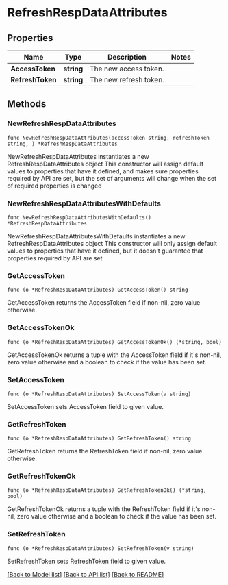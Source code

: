 # RefreshRespDataAttributes

## Properties

Name | Type | Description | Notes
------------ | ------------- | ------------- | -------------
**AccessToken** | **string** | The new access token. | 
**RefreshToken** | **string** | The new refresh token. | 

## Methods

### NewRefreshRespDataAttributes

`func NewRefreshRespDataAttributes(accessToken string, refreshToken string, ) *RefreshRespDataAttributes`

NewRefreshRespDataAttributes instantiates a new RefreshRespDataAttributes object
This constructor will assign default values to properties that have it defined,
and makes sure properties required by API are set, but the set of arguments
will change when the set of required properties is changed

### NewRefreshRespDataAttributesWithDefaults

`func NewRefreshRespDataAttributesWithDefaults() *RefreshRespDataAttributes`

NewRefreshRespDataAttributesWithDefaults instantiates a new RefreshRespDataAttributes object
This constructor will only assign default values to properties that have it defined,
but it doesn't guarantee that properties required by API are set

### GetAccessToken

`func (o *RefreshRespDataAttributes) GetAccessToken() string`

GetAccessToken returns the AccessToken field if non-nil, zero value otherwise.

### GetAccessTokenOk

`func (o *RefreshRespDataAttributes) GetAccessTokenOk() (*string, bool)`

GetAccessTokenOk returns a tuple with the AccessToken field if it's non-nil, zero value otherwise
and a boolean to check if the value has been set.

### SetAccessToken

`func (o *RefreshRespDataAttributes) SetAccessToken(v string)`

SetAccessToken sets AccessToken field to given value.


### GetRefreshToken

`func (o *RefreshRespDataAttributes) GetRefreshToken() string`

GetRefreshToken returns the RefreshToken field if non-nil, zero value otherwise.

### GetRefreshTokenOk

`func (o *RefreshRespDataAttributes) GetRefreshTokenOk() (*string, bool)`

GetRefreshTokenOk returns a tuple with the RefreshToken field if it's non-nil, zero value otherwise
and a boolean to check if the value has been set.

### SetRefreshToken

`func (o *RefreshRespDataAttributes) SetRefreshToken(v string)`

SetRefreshToken sets RefreshToken field to given value.



[[Back to Model list]](../README.md#documentation-for-models) [[Back to API list]](../README.md#documentation-for-api-endpoints) [[Back to README]](../README.md)


